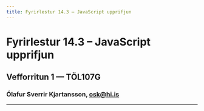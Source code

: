 ```yaml
---
title: Fyrirlestur 14.3 – JavaScript upprifjun
---
```


# Fyrirlestur 14.3 – JavaScript upprifjun

## Vefforritun 1 — TÖL107G

### Ólafur Sverrir Kjartansson, [osk@hi.is](mailto:osk@hi.is)

---
